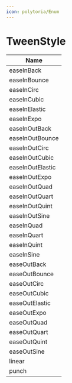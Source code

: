 ```yaml
---
icon: polytoria/Enum
---
```


# TweenStyle
| Name |
| --- |
| easeInBack |
| easeInBounce |
| easeInCirc |
| easeInCubic |
| easeInElastic |
| easeInExpo |
| easeInOutBack |
| easeInOutBounce |
| easeInOutCirc |
| easeInOutCubic |
| easeInOutElastic |
| easeInOutExpo |
| easeInOutQuad |
| easeInOutQuart |
| easeInOutQuint |
| easeInOutSine |
| easeInQuad |
| easeInQuart |
| easeInQuint |
| easeInSine |
| easeOutBack |
| easeOutBounce |
| easeOutCirc |
| easeOutCubic |
| easeOutElastic |
| easeOutExpo |
| easeOutQuad |
| easeOutQuart |
| easeOutQuint |
| easeOutSine |
| linear |
| punch |